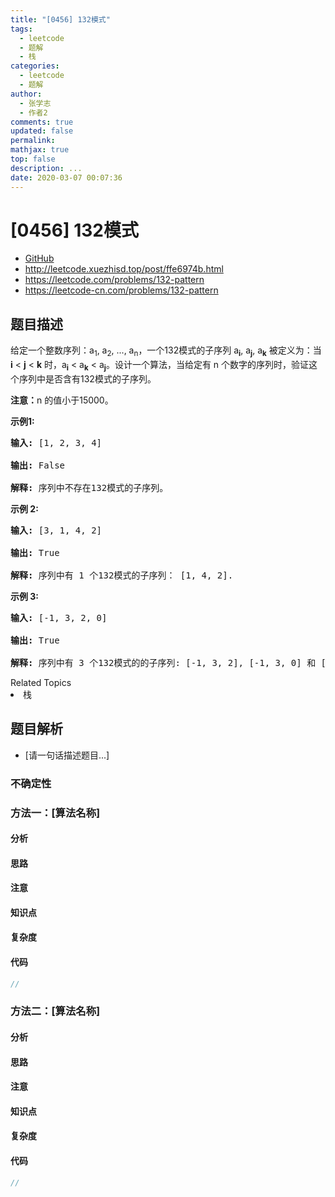 ```yaml
---
title: "[0456] 132模式"
tags:
  - leetcode
  - 题解
  - 栈
categories:
  - leetcode
  - 题解
author:
  - 张学志
  - 作者2
comments: true
updated: false
permalink:
mathjax: true
top: false
description: ...
date: 2020-03-07 00:07:36
---
```



# [0456] 132模式
* [GitHub](https://github.com/algoboy101/LeetCodeCrowdsource/tree/master/_posts/QA/%5B0456%5D%20132%E6%A8%A1%E5%BC%8F.md)
* http://leetcode.xuezhisd.top/post/ffe6974b.html
* https://leetcode.com/problems/132-pattern
* https://leetcode-cn.com/problems/132-pattern


## 题目描述

<p>给定一个整数序列：a<sub>1</sub>, a<sub>2</sub>, ..., a<sub>n</sub>，一个132模式的子序列&nbsp;a<sub><strong>i</strong></sub>, a<sub><strong>j</strong></sub>, a<sub><strong>k</strong></sub>&nbsp;被定义为：当 <strong>i</strong> &lt; <strong>j</strong> &lt; <strong>k</strong> 时，a<sub><strong>i</strong></sub> &lt; a<sub><strong>k</strong></sub> &lt; a<sub><strong>j</strong></sub>。设计一个算法，当给定有&nbsp;n 个数字的序列时，验证这个序列中是否含有132模式的子序列。</p>

<p><strong>注意：</strong>n 的值小于15000。</p>

<p><strong>示例1:</strong></p>

<pre>
<strong>输入:</strong> [1, 2, 3, 4]

<strong>输出:</strong> False

<strong>解释:</strong> 序列中不存在132模式的子序列。
</pre>

<p><strong>示例 2:</strong></p>

<pre>
<strong>输入:</strong> [3, 1, 4, 2]

<strong>输出:</strong> True

<strong>解释:</strong> 序列中有 1 个132模式的子序列： [1, 4, 2].
</pre>

<p><strong>示例 3:</strong></p>

<pre>
<strong>输入:</strong> [-1, 3, 2, 0]

<strong>输出:</strong> True

<strong>解释:</strong> 序列中有 3 个132模式的的子序列: [-1, 3, 2], [-1, 3, 0] 和 [-1, 2, 0].
</pre>
<div><div>Related Topics</div><div><li>栈</li></div></div>


## 题目解析
* [请一句话描述题目...]

### 不确定性


### 方法一：[算法名称]

#### 分析

#### 思路

#### 注意

#### 知识点

#### 复杂度

#### 代码

```cpp
//
```


### 方法二：[算法名称]

#### 分析

#### 思路

#### 注意

#### 知识点

#### 复杂度

#### 代码

```cpp
//
```


